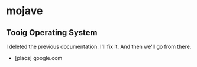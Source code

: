 # mojave
## Tooig Operating System

I deleted the previous documentation. I'll fix it. And then we'll go from there.

- [placs] google.com